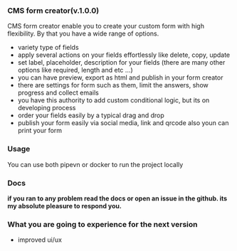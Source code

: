 ### CMS form creator(v.1.0.0)
CMS form creator enable you to create your custom form with high flexibility. By that you have a wide range of options.
* variety type of fields
* apply several actions on your fields effortlessly like delete, copy, update
* set label, placeholder, description for your fields (there are many other options like required, length and etc ...)
* you can have preview, export as html and publish in your form creator
* there are settings for form such as them, limit the answers, show progress and collect emails
* you have this authority to add custom conditional logic, but its on developing process
* order your fields easily by a typical drag and drop
* publish your form easily via social media, link and qrcode also youn can print your form

### Usage
You can use both pipevn or docker to run the project locally

### Docs
**if you ran to any problem read the docs or open an issue in the github. its my absolute pleasure to respond you.**

### What you are going to experience for the next version
* improved ui/ux 